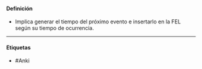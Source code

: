 #### Definición
- Implica generar el tiempo del próximo evento e insertarlo en la FEL según su tiempo de ocurrencia.
***
#### Etiquetas
- #Anki 